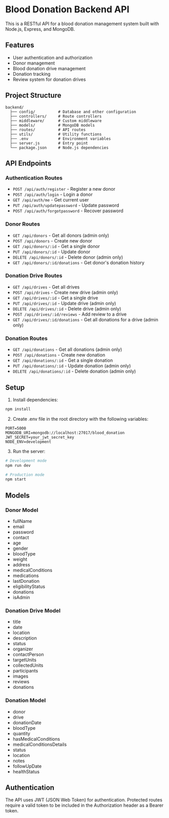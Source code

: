 # Blood Donation Backend API

This is a RESTful API for a blood donation management system built with Node.js, Express, and MongoDB.

## Features

- User authentication and authorization
- Donor management
- Blood donation drive management
- Donation tracking
- Review system for donation drives

## Project Structure

```
backend/
  ├── config/          # Database and other configuration
  ├── controllers/     # Route controllers
  ├── middleware/      # Custom middleware
  ├── models/          # MongoDB models
  ├── routes/          # API routes
  ├── utils/           # Utility functions
  ├── .env             # Environment variables
  ├── server.js        # Entry point
  └── package.json     # Node.js dependencies
```

## API Endpoints

### Authentication Routes

- `POST /api/auth/register` - Register a new donor
- `POST /api/auth/login` - Login a donor
- `GET /api/auth/me` - Get current user
- `PUT /api/auth/updatepassword` - Update password
- `POST /api/auth/forgotpassword` - Recover password

### Donor Routes

- `GET /api/donors` - Get all donors (admin only)
- `POST /api/donors` - Create new donor
- `GET /api/donors/:id` - Get a single donor
- `PUT /api/donors/:id` - Update donor
- `DELETE /api/donors/:id` - Delete donor (admin only)
- `GET /api/donors/:id/donations` - Get donor's donation history

### Donation Drive Routes

- `GET /api/drives` - Get all drives
- `POST /api/drives` - Create new drive (admin only)
- `GET /api/drives/:id` - Get a single drive
- `PUT /api/drives/:id` - Update drive (admin only)
- `DELETE /api/drives/:id` - Delete drive (admin only)
- `POST /api/drives/:id/reviews` - Add review to a drive
- `GET /api/drives/:id/donations` - Get all donations for a drive (admin only)

### Donation Routes

- `GET /api/donations` - Get all donations (admin only)
- `POST /api/donations` - Create new donation
- `GET /api/donations/:id` - Get a single donation
- `PUT /api/donations/:id` - Update donation (admin only)
- `DELETE /api/donations/:id` - Delete donation (admin only)

## Setup

1. Install dependencies:

```bash
npm install
```

2. Create .env file in the root directory with the following variables:

```
PORT=5000
MONGODB_URI=mongodb://localhost:27017/blood_donation
JWT_SECRET=your_jwt_secret_key
NODE_ENV=development
```

3. Run the server:

```bash
# Development mode
npm run dev

# Production mode
npm start
```

## Models

### Donor Model

- fullName
- email
- password
- contact
- age
- gender
- bloodType
- weight
- address
- medicalConditions
- medications
- lastDonation
- eligibilityStatus
- donations
- isAdmin

### Donation Drive Model

- title
- date
- location
- description
- status
- organizer
- contactPerson
- targetUnits
- collectedUnits
- participants
- images
- reviews
- donations

### Donation Model

- donor
- drive
- donationDate
- bloodType
- quantity
- hasMedicalConditions
- medicalConditionsDetails
- status
- location
- notes
- followUpDate
- healthStatus

## Authentication

The API uses JWT (JSON Web Token) for authentication. Protected routes require a valid token to be included in the Authorization header as a Bearer token. 